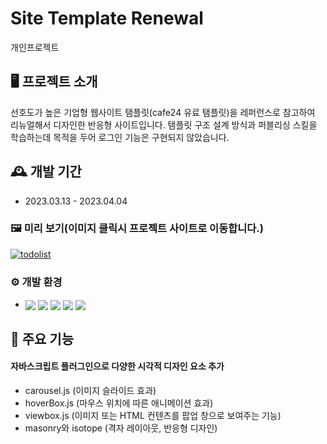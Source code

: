 # Site Template Renewal
개인프로젝트

## 🖥️ 프로젝트 소개
선호도가 높은 기업형 웹사이트 탬플릿(cafe24 유료 탬플릿)을 레퍼런스로 참고하여 리뉴얼해서 디자인한 반응형 사이트입니다.
탬플릿 구조 설계 방식과 퍼블리싱 스킬을 학습하는데 목적을 두어 로그인 기능은 구현되지 않았습니다. 
<br>

## 🕰️ 개발 기간
* 2023.03.13 - 2023.04.04

### 🖼️ 미리 보기(이미지 클릭시 프로젝트 사이트로 이동합니다.)
[![todolist](https://file.notion.so/f/s/634a9930-20a0-49ae-9d7c-7d1840968458/sitetemplate.gif?id=37cecf6c-86e8-48be-a552-4745ea09cdcd&table=block&spaceId=c27fd0d8-39d6-4196-a8f4-dab934ac5eab&expirationTimestamp=1687365543362&signature=iUg32UgCk69tHJV5B0N-wLQ-M4NtELGuAqmPuo1Xv38)](http://goongdoong.dothome.co.kr/sitetemplate)

### ⚙️ 개발 환경
- <img valign="middle" src="https://img.shields.io/badge/XAMPP-FB7A24?style=for-the-badge&logo=XAMPP&logoColor=white"> <img valign="middle" src="https://img.shields.io/badge/PHP-777BB4?style=for-the-badge&logo=PHP&logoColor=white"> <img valign="middle" src="https://img.shields.io/badge/HTML5-E34F26?style=for-the-badge&logo=HTML5&logoColor=white"> <img valign="middle" src="https://img.shields.io/badge/jquery-0769AD?style=for-the-badge&logo=jquery&logoColor=white"> <img valign="middle" src="https://img.shields.io/badge/css3-1572B6?style=for-the-badge&logo=css3&logoColor=white">

## 📌 주요 기능
#### 자바스크립트 플러그인으로 다양한 시각적 디자인 요소 추가
- carousel.js (이미지 슬라이드 효과)
- hoverBox.js (마우스 위치에 따른 애니메이션 효과)
- viewbox.js (이미지 또는 HTML 컨텐츠를 팝업 창으로 보여주는 기능)
- masonry와 isotope (격자 레이아웃, 반응형 디자인)
